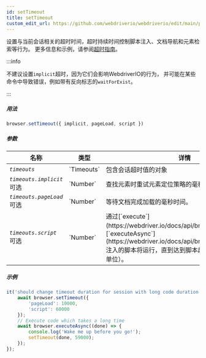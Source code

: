 ```yaml
---
id: setTimeout
title: setTimeout
custom_edit_url: https://github.com/webdriverio/webdriverio/edit/main/packages/webdriverio/src/commands/browser/setTimeout.ts
---
```


设置与当前会话相关的超时时间，超时持续时间控制脚本注入、文档导航和元素检索等行为。
更多信息和示例，请参阅[超时指南](https://webdriver.io/docs/timeouts#selenium-timeouts)。

:::info

不建议设置`implicit`超时，因为它们会影响WebdriverIO的行为，
并可能在某些命令中导致错误，例如带有反向标志的`waitForExist`。

:::

##### 用法

```js
browser.setTimeout({ implicit, pageLoad, script })
```

##### 参数

<table>
  <thead>
    <tr>
      <th>名称</th><th>类型</th><th>详情</th>
    </tr>
  </thead>
  <tbody>
    <tr>
      <td><code><var>timeouts</var></code></td>
      <td>`Timeouts`</td>
      <td>包含会话超时值的对象</td>
    </tr>
    <tr>
      <td><code><var>timeouts.implicit</var></code><br /><span className="label labelWarning">可选</span></td>
      <td>`Number`</td>
      <td>查找元素时重试元素定位策略的毫秒时间。</td>
    </tr>
    <tr>
      <td><code><var>timeouts.pageLoad</var></code><br /><span className="label labelWarning">可选</span></td>
      <td>`Number`</td>
      <td>等待文档完成加载的毫秒时间。</td>
    </tr>
    <tr>
      <td><code><var>timeouts.script</var></code><br /><span className="label labelWarning">可选</span></td>
      <td>`Number`</td>
      <td>通过[`execute`](https://webdriver.io/docs/api/browser/execute)或[`executeAsync`](https://webdriver.io/docs/api/browser/executeAsync)注入的脚本将运行，直到达到脚本超时时间（也以毫秒为单位）。</td>
    </tr>
  </tbody>
</table>

##### 示例

```js title="setTimeout.js"
it('should change timeout duration for session with long code duration', async () => {
    await browser.setTimeout({
        'pageLoad': 10000,
        'script': 60000
    });
    // Execute code which takes a long time
    await browser.executeAsync((done) => {
        console.log('Wake me up before you go!');
        setTimeout(done, 59000);
    });
});
```